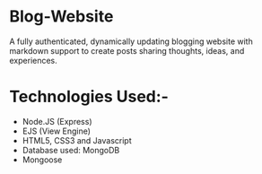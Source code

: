 # Blog-Website
A fully authenticated, dynamically updating blogging website with markdown support to create posts sharing thoughts, ideas, and experiences.

# Technologies Used:-
- Node.JS (Express)
- EJS (View Engine)
- HTML5, CSS3 and Javascript
- Database used: MongoDB
- Mongoose

